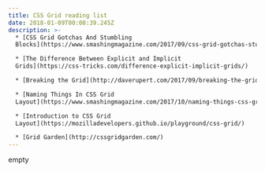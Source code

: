 ```yaml
---
title: CSS Grid reading list
date: 2018-01-09T00:08:39.245Z
description: >-
  * [CSS Grid Gotchas And Stumbling
  Blocks](https://www.smashingmagazine.com/2017/09/css-grid-gotchas-stumbling-blocks/)

  * [The Difference Between Explicit and Implicit
  Grids](https://css-tricks.com/difference-explicit-implicit-grids/)

  * [Breaking the Grid](http://daverupert.com/2017/09/breaking-the-grid/)

  * [Naming Things In CSS Grid
  Layout](https://www.smashingmagazine.com/2017/10/naming-things-css-grid-layout/)

  * [Introduction to CSS Grid
  Layout](https://mozilladevelopers.github.io/playground/css-grid/)

  * [Grid Garden](http://cssgridgarden.com/)
---
```

empty
